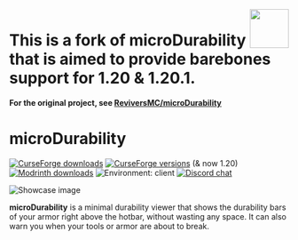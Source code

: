 <img height="70" align="right" src="./assets/microdurability-icon-transparent.png">

# This is a fork of microDurability that is aimed to provide barebones support for 1.20 & 1.20.1.
__For the original project, see [ReviversMC/microDurability](https://github.com/ReviversMC/microDurability)__

# microDurability
[![CurseForge downloads](https://cf.way2muchnoise.eu/microdurability.svg)](https://www.curseforge.com/minecraft/mc-mods/microdurability)
[![CurseForge versions](https://cf.way2muchnoise.eu/versions/microdurability.svg)](https://www.curseforge.com/minecraft/mc-mods/microdurability) (& now 1.20)
[![Modrinth downloads](https://img.shields.io/modrinth/dt/microdurability?color=00AF5C&label=modrinth&style=flat&logo=modrinth)](https://modrinth.com/mod/microdurability)
![Environment: client](https://img.shields.io/badge/environment-client-1976d2?style=flat)
[![Discord chat](https://img.shields.io/badge/chat%20on-discord-7289DA?logo=discord&logoColor=white)](https://discord.gg/6bTGYFppfz)

![Showcase image](./assets/preview-images/hotbar.png)

**microDurability** is a minimal durability viewer that shows the durability bars of your armor right above the hotbar, without wasting any space. It can also warn you when your tools or armor are about to break.
